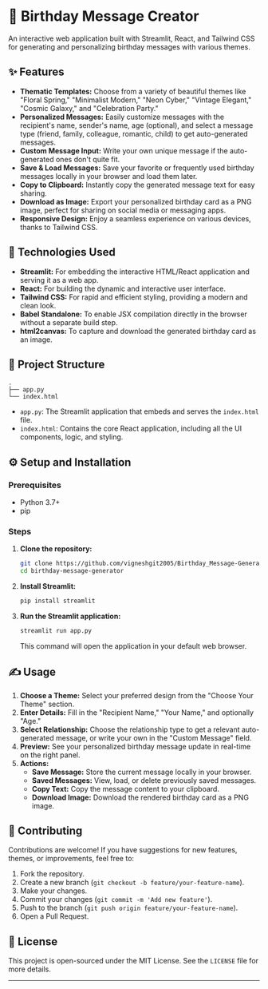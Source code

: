 
# 🎂 Birthday Message Creator

An interactive web application built with Streamlit, React, and Tailwind CSS for generating and personalizing birthday messages with various themes.

## ✨ Features

  * **Thematic Templates:** Choose from a variety of beautiful themes like "Floral Spring," "Minimalist Modern," "Neon Cyber," "Vintage Elegant," "Cosmic Galaxy," and "Celebration Party."
  * **Personalized Messages:** Easily customize messages with the recipient's name, sender's name, age (optional), and select a message type (friend, family, colleague, romantic, child) to get auto-generated messages.
  * **Custom Message Input:** Write your own unique message if the auto-generated ones don't quite fit.
  * **Save & Load Messages:** Save your favorite or frequently used birthday messages locally in your browser and load them later.
  * **Copy to Clipboard:** Instantly copy the generated message text for easy sharing.
  * **Download as Image:** Export your personalized birthday card as a PNG image, perfect for sharing on social media or messaging apps.
  * **Responsive Design:** Enjoy a seamless experience on various devices, thanks to Tailwind CSS.

## 🚀 Technologies Used

  * **Streamlit:** For embedding the interactive HTML/React application and serving it as a web app.
  * **React:** For building the dynamic and interactive user interface.
  * **Tailwind CSS:** For rapid and efficient styling, providing a modern and clean look.
  * **Babel Standalone:** To enable JSX compilation directly in the browser without a separate build step.
  * **html2canvas:** To capture and download the generated birthday card as an image.

## 📂 Project Structure

```
.
├── app.py
└── index.html
```

  * `app.py`: The Streamlit application that embeds and serves the `index.html` file.
  * `index.html`: Contains the core React application, including all the UI components, logic, and styling.

## ⚙️ Setup and Installation

### Prerequisites

  * Python 3.7+
  * pip

### Steps

1.  **Clone the repository:**

    ```bash
    git clone https://github.com/vigneshgit2005/Birthday_Message-Generator.git
    cd birthday-message-generator
    ```

2.  **Install Streamlit:**

    ```bash
    pip install streamlit
    ```

3.  **Run the Streamlit application:**

    ```bash
    streamlit run app.py
    ```

    This command will open the application in your default web browser.

## ✍️ Usage

1.  **Choose a Theme:** Select your preferred design from the "Choose Your Theme" section.
2.  **Enter Details:** Fill in the "Recipient Name," "Your Name," and optionally "Age."
3.  **Select Relationship:** Choose the relationship type to get a relevant auto-generated message, or write your own in the "Custom Message" field.
4.  **Preview:** See your personalized birthday message update in real-time on the right panel.
5.  **Actions:**
      * **Save Message:** Store the current message locally in your browser.
      * **Saved Messages:** View, load, or delete previously saved messages.
      * **Copy Text:** Copy the message content to your clipboard.
      * **Download Image:** Download the rendered birthday card as a PNG image.

## 🤝 Contributing

Contributions are welcome\! If you have suggestions for new features, themes, or improvements, feel free to:

1.  Fork the repository.
2.  Create a new branch (`git checkout -b feature/your-feature-name`).
3.  Make your changes.
4.  Commit your changes (`git commit -m 'Add new feature'`).
5.  Push to the branch (`git push origin feature/your-feature-name`).
6.  Open a Pull Request.

## 📄 License

This project is open-sourced under the MIT License. See the `LICENSE` file for more details.

-----
